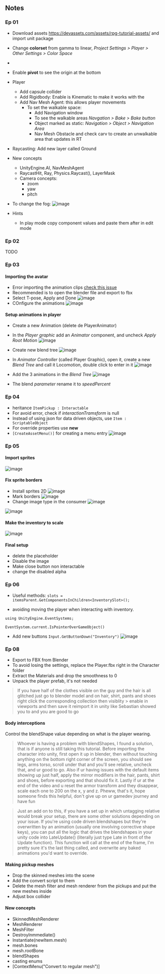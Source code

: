 
## Notes

### Ep 01

- Download assets https://devassets.com/assets/rpg-tutorial-assets/ and import unit package


- Change **colorset** from gamma to linear, *Project Settings > Player > Other Settings > Color Space*
- 
- Enable **pivot** to see the origin at the bottom

- Player
  - Add capsule collider
  - Add Rigidbody: Enable is Kinematic to make it works with the 
  - Add Nav Mesh Agent: this allows player movements
    - To set the walkable space:
      - Add Navigation window
      - To see the walkable areas *Navgation > Bake > Bake button*
      - Object marked as static: *Navigation > Object > Navigation Area*
      - Nav Mesh Obstacle and check carv to create an unwalkable area that updates in RT
  
- Raycasting: Add new layer called Ground

- New concepts
  - UnityEngine.AI, NavMeshAgent
  - RaycastHit, Ray, Physics.Raycast(), LayerMask
  - Camera concepts:
    - zoom
    - yaw
    - pitch

- To change the fog: 
    ![image](notes/images/ep01-1.png)

- Hints
  - In play mode copy component values and paste them after in edit mode

### Ep 02
TODO

### Ep 03

#### Importing the avatar
  - Error importing the animation clips [check this issue](https://issuetracker.unity3d.com/issues/using-multiple-animation-clips-in-blender-not-all-animation-clips-are-imported-using-a-blend-file) 
  - Recommended is to open the blender file and export to fbx
  - Select T-pose, Apply and Done 
  ![image](notes/images/ep03-02.png)
  - COnfigure the animations
  ![image](notes/images/ep03-03.png)


#### Setup animations in player

  - Create a new Animation (delete de PlayerAnimator)

  - In the *Player graphic* add an *Animator* component, and uncheck *Apply Root Motion*
  ![image](notes/images/ep03-04.png)

  - Create new blend tree
  ![image](notes/images/ep03-01.png)

  - In *Animator Controller* (called Player Graphic), open it, create a new *Blend Tree* and call it Locomotion, double click to enter in it
  ![image](notes/images/ep03-05.png)


  - Add the 3 animations in the *Blend Tree*
  ![image](notes/images/ep03-06.png)

  - The blend *parameter* rename it to *speedPercent*
  
### Ep 04

- heritance `ItemPickup : Interactable`
- For avoid error, check if *interactionTramsform* is null
- Instead of using json for data driven objects, use `Item : ScriptableObject`
- For override properties use **new**
- `[CreateAssetMenu()]` for creating a menu entry
  ![image](notes/images/ep04-01.png)

### Ep 05

#### Import sprites
![image](notes/images/ep05-001.png)

#### Fix sprite borders
- Install sprites 2D
![image](notes/images/ep05-002.png)
- Mark borders
![image](notes/images/ep05-003.png)
- Change image type in the consumer
![image](notes/images/ep05-004.png)


![image](notes/images/ep05-005.png)

#### Make the inventory to scale
![image](notes/images/ep05-006.png)

#### Final setup
- delete the placeholder
- Disable the image
- Make close button non interactable
- change the disabled alpha


### Ep 06

- Useful methods:
`slots = itemsParent.GetComponentsInChildren<InventorySlot>();`

- avoiding moving the player when interacting with inventory.
```
using UnityEngine.EventSystems;

EventSystem.current.IsPointerOverGameObject()
```
- Add new buttons
`Input.GetButtonDown("Inventory")`
![image](notes/images/ep06-001.png)


### Ep 08

- Export to FBX from Blender
- To avoid losing the settings, replace the Player.fbx right in the Character folder
- Extract the Materials and drop the smoothness to 0
- Unpack the player prefab, it's not needed

> If you have half of the clothes visible on the guy and the hair is all glitched just go to blender model and on hair, shirt, pants and shoes right click the corresponding collection then visiblity > enable in viewports and then save it reimport it in unity like Sebastian showed you to and you are good to go




#### Body interceptions
Control the blendShape value depending on what is the player wearing.

> Whoever is having a problem with blendShapes, I found a solution, that is if anyone is still taking this tutorial. 
Before importing the character into unity, first open it up in blender, then without touching anything on the bottom right corner of the screen, you should see legs, arms torso, scroll under that and you'll see relative, uncheck that, and ur good to go. 
Also if ur having issues with the default items showing up just half,  apply the mirror modifiers in the hair, pants, shirt and shoes, before exporting and that should fix it.
Lastly if ur at the end of the video and u reset the armor transform and they disappear, scale each one to 200 on the x, y and z. Pheww, that's it, hope someone finds this helpful, don't give up on ur gamedev journey and have fun

> Just an add on to this, if you have a set up in which untagging relative would break your setup, there are some other solutions depending on your issue.  If you're using code driven blendshapes but they're overwritten by an animation (usually one involving corrective shape keys), you can put all the logic that drives the blendshapes in your unity code into LateUpdate() (literally just type Late in front of the Update function).  This function will call at the end of the frame, I'm pretty sure it's the last thing called, and overwrite any baked animations you'd want to override.

#### Making pickup meshes
- Drop the skinned meshes into the scene
- Add the convert script to them
- Delete the mesh filter and mesh renderer from the pickups and put the new meshes inside
- Adjust box collider

#### New concepts
- SkinnedMeshRenderer
- MeshRenderer
- MeshFilter
- DestroyInmmediate()
- Instantiate<SkinnedMeshRenderer>(newItem.mesh)
- mesh.bones
- mesh.rootBone
- blendShapes
- casting enums
- [ContextMenu("Convert to regular mesh")]



 
